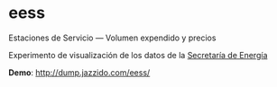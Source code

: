 eess
====

Estaciones de Servicio — Volumen expendido y precios

Experimento de visualización de los datos de la [Secretaría de Energía](http://res1104.se.gov.ar/consultaprecios.eess.php)

**Demo**: http://dump.jazzido.com/eess/
